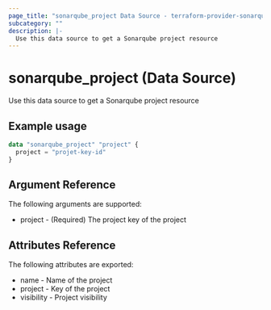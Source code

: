 ```yaml
---
page_title: "sonarqube_project Data Source - terraform-provider-sonarqube"
subcategory: ""
description: |-
  Use this data source to get a Sonarqube project resource
---
```


# sonarqube_project (Data Source)

Use this data source to get a Sonarqube project resource

## Example usage

```terraform
data "sonarqube_project" "project" {
  project = "projet-key-id"
}
```

## Argument Reference

The following arguments are supported:

- project - (Required) The project key of the project

## Attributes Reference

The following attributes are exported:

- name - Name of the project
- project - Key of the project
- visibility - Project visibility
